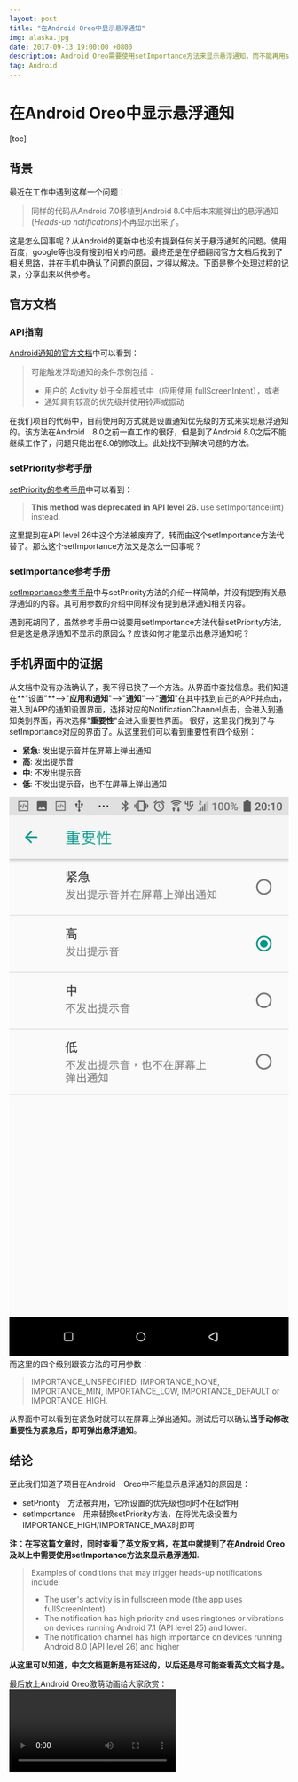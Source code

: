```yaml
---
layout: post
title: "在Android Oreo中显示悬浮通知"
img: alaska.jpg 
date: 2017-09-13 19:00:00 +0800
description: Android Oreo需要使用setImportance方法来显示悬浮通知，而不能再用setPriority方法。
tag: Android
---
```

# 在Android Oreo中显示悬浮通知

[toc]

## 背景
最近在工作中遇到这样一个问题：
> 同样的代码从Android 7.0移植到Android 8.0中后本来能弹出的悬浮通知(*Heads-up notifications*)不再显示出来了。

这是怎么回事呢？从Android的更新中也没有提到任何关于悬浮通知的问题。使用百度，google等也没有搜到相关的问题。最终还是在仔细翻阅官方文档后找到了相关思路，并在手机中确认了问题的原因，才得以解决。下面是整个处理过程的记录，分享出来以供参考。

## 官方文档

### API指南
[Android通知的官方文档](https://developer.android.com/guide/topics/ui/notifiers/notifications.html)中可以看到：
> 可能触发浮动通知的条件示例包括：
>* 用户的 Activity 处于全屏模式中（应用使用 fullScreenIntent），或者
>* 通知具有较高的优先级并使用铃声或振动

在我们项目的代码中，目前使用的方式就是设置通知优先级的方式来实现悬浮通知的。该方法在Android　8.0之前一直工作的很好，但是到了Android 8.0之后不能继续工作了，问题只能出在8.0的修改上。此处找不到解决问题的方法。

### setPriority参考手册
[setPriority的参考手册](https://developer.android.com/reference/android/app/Notification.Builder.html#setPriority(int) "setPriority参考手册")中可以看到：
> **This method was deprecated in API level 26.**
> use setImportance(int) instead.

这里提到在API level 26中这个方法被废弃了，转而由这个setImportance方法代替了。那么这个setImportance方法又是怎么一回事呢？

### setImportance参考手册
[setImportance参考手册](https://developer.android.com/reference/android/app/NotificationChannel.html#setImportance(int) "setImportance参考手册")中与setPriority方法的介绍一样简单，并没有提到有关悬浮通知的内容。其可用参数的介绍中同样没有提到悬浮通知相关内容。

遇到死胡同了，虽然参考手册中说要用setImportance方法代替setPriority方法，但是这是悬浮通知不显示的原因么？应该如何才能显示出悬浮通知呢？

## 手机界面中的证据
从文档中没有办法确认了，我不得已换了一个方法。从界面中查找信息。我们知道在**"设置"**-->"**应用和通知**"-->"**通知**"-->"**通知**"在其中找到自己的APP并点击，进入到APP的通知设置界面，选择对应的NotificationChannel点击，会进入到通知类别界面，再次选择"**重要性**"会进入重要性界面。
很好，这里我们找到了与setImportance对应的界面了。从这里我们可以看到重要性有四个级别：
* **紧急**: 发出提示音并在屏幕上弹出通知
* **高**: 发出提示音
* **中**: 不发出提示音
* **低**: 不发出提示音，也不在屏幕上弹出通知

![重要性截图](../assets/img/notification_importance.png)
而这里的四个级别跟该方法的可用参数：
> IMPORTANCE_UNSPECIFIED, IMPORTANCE_NONE, IMPORTANCE_MIN, IMPORTANCE_LOW, IMPORTANCE_DEFAULT or IMPORTANCE_HIGH.

从界面中可以看到在紧急时就可以在屏幕上弹出通知。测试后可以确认**当手动修改重要性为紧急后，即可弹出悬浮通知**。

## 结论
至此我们知道了项目在Android　Oreo中不能显示悬浮通知的原因是：
* setPriority　方法被弃用，它所设置的优先级也同时不在起作用
* setImportance　用来替换setPriority方法，在将优先级设置为IMPORTANCE_HIGH/IMPORTANCE_MAX时即可

**注：在写这篇文章时，同时查看了英文版文档，在其中就提到了在Android Oreo及以上中需要使用setImportance方法来显示悬浮通知.**
> Examples of conditions that may trigger heads-up notifications include:
> * The user's activity is in fullscreen mode (the app uses fullScreenIntent).
> * The notification has high priority and uses ringtones or vibrations on devices running Android 7.1 (API level 25) and lower.
> * The notification channel has high importance on devices running Android 8.0 (API level 26) and higher

**从这里可以知道，中文文档更新是有延迟的，以后还是尽可能查看英文文档才是。**

最后放上Android Oreo激萌动画给大家欣赏：
<video src="../assets/img/oreo-superhero.webm" controls="controls" />
